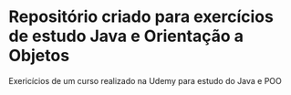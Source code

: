 # Repositório criado para exercícios de estudo Java e Orientação a Objetos

Exericícios de um curso realizado na Udemy para estudo do Java e POO



